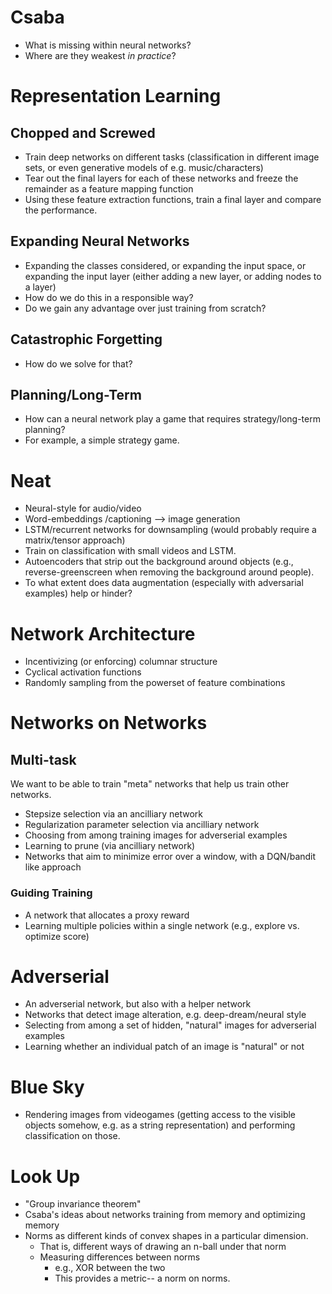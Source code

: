# Csaba

- What is missing within neural networks?
- Where are they weakest *in practice*? 

# Representation Learning

## Chopped and Screwed

- Train deep networks on different tasks (classification in different image sets, or even generative models of e.g. music/characters)
- Tear out the final layers for each of these networks and freeze the remainder as a feature mapping function
- Using these feature extraction functions, train a final layer and compare the performance.

## Expanding Neural Networks

- Expanding the classes considered, or expanding the input space, or expanding the input layer (either adding a new layer, or adding nodes to a layer)
- How do we do this in a responsible way?
- Do we gain any advantage over just training from scratch?

## Catastrophic Forgetting

- How do we solve for that?

## Planning/Long-Term

- How can a neural network play a game that requires strategy/long-term planning?
- For example, a simple strategy game.

# Neat

- Neural-style for audio/video
- Word-embeddings /captioning --> image generation
- LSTM/recurrent networks for downsampling (would probably require a matrix/tensor approach)
- Train on classification with small videos and LSTM.
- Autoencoders that strip out the background around objects (e.g., reverse-greenscreen when removing the background around people).
- To what extent does data augmentation (especially with adversarial examples) help or hinder?


# Network Architecture

- Incentivizing (or enforcing) columnar structure
- Cyclical activation functions
- Randomly sampling from the powerset of feature combinations

# Networks on Networks

## Multi-task

We want to be able to train "meta" networks that help us train other networks.

- Stepsize selection via an ancilliary network
- Regularization parameter selection via ancilliary network
- Choosing from among training images for adverserial examples
- Learning to prune (via ancilliary network)
- Networks that aim to minimize error over a window, with a DQN/bandit like approach

### Guiding Training

- A network that allocates a proxy reward 
- Learning multiple policies within a single network (e.g., explore vs. optimize score)

# Adverserial

- An adverserial network, but also with a helper network
- Networks that detect image alteration, e.g. deep-dream/neural style
- Selecting from among a set of hidden, "natural" images for adverserial examples
- Learning whether an individual patch of an image is "natural" or not

# Blue Sky

- Rendering images from videogames (getting access to the visible objects somehow, e.g. as a string representation) and performing classification on those.

# Look Up

- "Group invariance theorem"
- Csaba's ideas about networks training from memory and optimizing memory
- Norms as different kinds of convex shapes in a particular dimension.
    + That is, different ways of drawing an n-ball under that norm
    + Measuring differences between norms
        * e.g., XOR between the two 
        * This provides a metric-- a norm on norms.